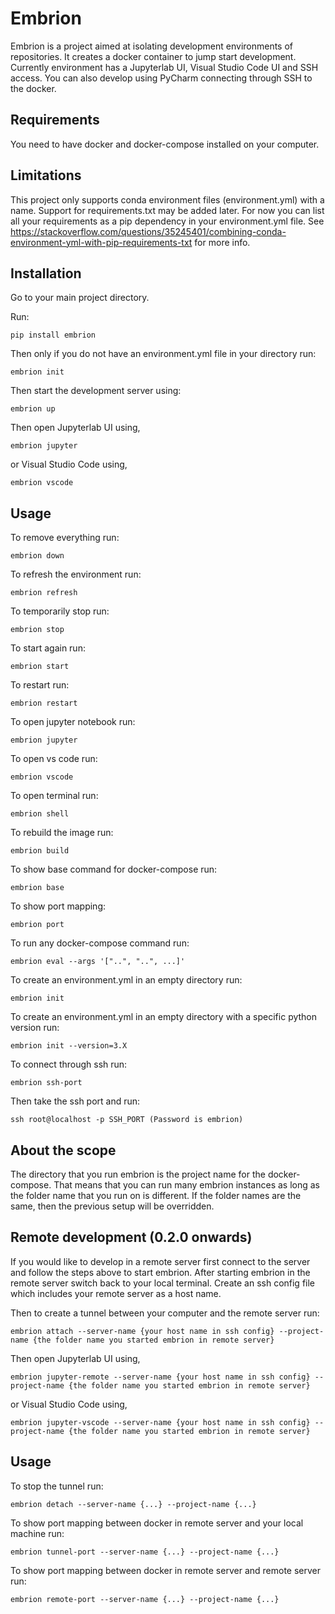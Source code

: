 # Embrion

Embrion is a project aimed at isolating development environments of repositories. It creates a docker container
to jump start development. Currently environment has a Jupyterlab UI, Visual Studio Code UI and SSH access. You can also
develop using PyCharm connecting through SSH to the docker.

## Requirements

You need to have docker and docker-compose installed on your computer. 

## Limitations

This project only supports conda environment files (environment.yml) with a name. Support for requirements.txt
may be added later. For now you can list all your requirements as a pip dependency in your environment.yml file.
See https://stackoverflow.com/questions/35245401/combining-conda-environment-yml-with-pip-requirements-txt for more info.

## Installation

Go to your main project directory.

Run:
    
    pip install embrion


Then only if you do not have an environment.yml file in your directory run:

    embrion init

Then start the development server using:

    embrion up

Then open Jupyterlab UI using,

    embrion jupyter

or Visual Studio Code using,

    embrion vscode
    
## Usage   

To remove everything run:
   
    embrion down

To refresh the environment run:

    embrion refresh
    
To temporarily stop run:

    embrion stop

To start again run:

    embrion start

To restart run:
    
    embrion restart

To open jupyter notebook run:

    embrion jupyter

To open vs code run:

    embrion vscode
    
To open terminal run:

    embrion shell
    
To rebuild the image run:

    embrion build

To show base command for docker-compose run:

    embrion base

To show port mapping:

    embrion port
    
To run any docker-compose command run:

    embrion eval --args '["..", "..", ...]'

To create an environment.yml in an empty directory run:

    embrion init
    
To create an environment.yml in an empty directory with a specific python version run:

    embrion init --version=3.X
    
To connect through ssh run:
    
    embrion ssh-port

Then take the ssh port and run:

    ssh root@localhost -p SSH_PORT (Password is embrion)

## About the scope

The directory that you run embrion is the project name for the docker-compose. That means that you can run many embrion
instances as long as the folder name that you run on is different. If the folder names are the same, then the previous
setup will be overridden.

## Remote development (0.2.0 onwards)

If you would like to develop in a remote server first connect to the server and follow the steps above to start embrion.
After starting embrion in the remote server switch back to your local terminal. Create an ssh config file which includes
your remote server as a host name.

Then to create a tunnel between your computer and the remote server run:

    embrion attach --server-name {your host name in ssh config} --project-name {the folder name you started embrion in remote server}
    
Then open Jupyterlab UI using,

    embrion jupyter-remote --server-name {your host name in ssh config} --project-name {the folder name you started embrion in remote server}

or Visual Studio Code using,

    embrion jupyter-vscode --server-name {your host name in ssh config} --project-name {the folder name you started embrion in remote server}
    
## Usage

To stop the tunnel run:

    embrion detach --server-name {...} --project-name {...}
    
To show port mapping between docker in remote server and your local machine run:

    embrion tunnel-port --server-name {...} --project-name {...}
    
To show port mapping between docker in remote server and remote server run:

    embrion remote-port --server-name {...} --project-name {...}
